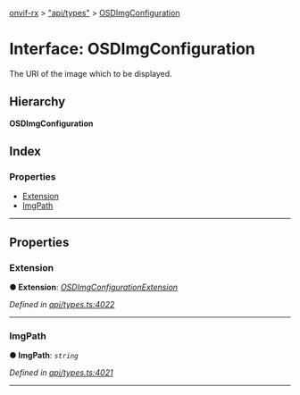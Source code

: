 [onvif-rx](../README.md) > ["api/types"](../modules/_api_types_.md) > [OSDImgConfiguration](../interfaces/_api_types_.osdimgconfiguration.md)

# Interface: OSDImgConfiguration

The URI of the image which to be displayed.

## Hierarchy

**OSDImgConfiguration**

## Index

### Properties

* [Extension](_api_types_.osdimgconfiguration.md#extension)
* [ImgPath](_api_types_.osdimgconfiguration.md#imgpath)

---

## Properties

<a id="extension"></a>

###  Extension

**● Extension**: *[OSDImgConfigurationExtension](_api_types_.osdimgconfigurationextension.md)*

*Defined in [api/types.ts:4022](https://github.com/patrickmichalina/onvif-rx/blob/1596479/src/api/types.ts#L4022)*

___
<a id="imgpath"></a>

###  ImgPath

**● ImgPath**: *`string`*

*Defined in [api/types.ts:4021](https://github.com/patrickmichalina/onvif-rx/blob/1596479/src/api/types.ts#L4021)*

___

